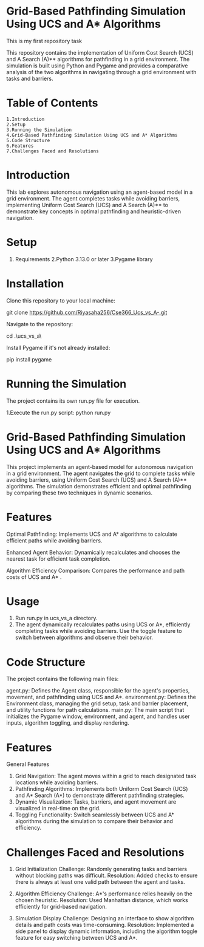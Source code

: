 # Grid-Based Pathfinding Simulation Using UCS and A* Algorithms
This is my first repository task

This repository contains the implementation of Uniform Cost Search (UCS) and A Search (A)** algorithms for pathfinding in a grid environment. The simulation is built using Python and Pygame and provides a comparative analysis of the two algorithms in navigating through a grid environment with tasks and barriers.


# Table of Contents
    1.Introduction
    2.Setup
    3.Running the Simulation
    4.Grid-Based Pathfinding Simulation Using UCS and A* Algorithms
    5.Code Structure
    6.Features
    7.Challenges Faced and Resolutions

    
 # Introduction 
This lab explores autonomous navigation using an agent-based model in a grid environment. The agent completes tasks while avoiding barriers, implementing Uniform Cost Search (UCS) and A Search (A)** to demonstrate key concepts in optimal pathfinding and heuristic-driven navigation.



# Setup

 1. Requirements
 2.Python 3.13.0 or later
 3.Pygame library


# Installation

Clone this repository to your local machine:

  git clone https://github.com/Riyasaha256/Cse366_Ucs_vs_A-.git

  Navigate to the repository:

  cd .\ucs_vs_a\

  Install Pygame if it's not already installed:

   pip install pygame



# Running the Simulation
The project contains its own run.py file for execution. 

1.Execute the run.py script:
     python run.py



# Grid-Based Pathfinding Simulation Using UCS and A* Algorithms

This project implements an agent-based model for autonomous navigation in a grid environment. The agent navigates the grid to complete tasks while avoiding barriers, using Uniform Cost Search (UCS) and A Search (A)** algorithms. The simulation demonstrates efficient and optimal pathfinding by comparing these two techniques in dynamic scenarios.



 # Features
  
Optimal Pathfinding: Implements UCS and A* algorithms to calculate efficient paths while avoiding barriers.

Enhanced Agent Behavior: Dynamically recalculates and chooses the nearest task for efficient task completion.

Algorithm Efficiency Comparison: Compares the performance and path costs of UCS and A* .


 # Usage
 1. Run run.py in ucs_vs_a directory.
 2. The agent dynamically recalculates paths using UCS or A*, efficiently completing tasks while avoiding barriers. Use the toggle feature to switch between algorithms and observe their behavior.




# Code Structure    

The project contains the following main files:

agent.py: Defines the Agent class, responsible for the agent's properties, movement, and pathfinding using UCS and A*.
environment.py: Defines the Environment class, managing the grid setup, task and barrier placement, and utility functions for path calculations.
main.py: The main script that initializes the Pygame window, environment, and agent, and handles user inputs, algorithm toggling, and display rendering.




# Features

General Features

1. Grid Navigation: The agent moves within a grid to reach designated task locations while avoiding barriers.
2. Pathfinding Algorithms: Implements both Uniform Cost Search (UCS) and A* Search (A*) to demonstrate different pathfinding strategies.
3. Dynamic Visualization: Tasks, barriers, and agent movement are visualized in real-time on the grid.
4. Toggling Functionality: Switch seamlessly between UCS and A* algorithms during the simulation to compare their behavior and efficiency.




# Challenges Faced and Resolutions

1. Grid Initialization
Challenge: Randomly generating tasks and barriers without blocking paths was difficult.
Resolution: Added checks to ensure there is always at least one valid path between the agent and tasks.

2. Algorithm Efficiency
Challenge: A*'s performance relies heavily on the chosen heuristic.
Resolution: Used Manhattan distance, which works efficiently for grid-based navigation.

4. Simulation Display
Challenge: Designing an interface to show algorithm details and path costs was time-consuming.
Resolution: Implemented a side panel to display dynamic information, including the algorithm toggle feature for easy switching between UCS and A*.



     









